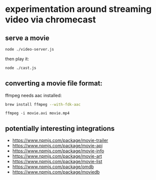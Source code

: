 # experimentation around streaming video via chromecast

## serve a movie
```bash
node ./video-server.js
```

then play it:
```bash
node ./cast.js
```


## converting a movie file format:

ffmpeg needs aac installed:
```bash
brew install ffmpeg --with-fdk-aac
```

```
ffmpeg -i movie.avi movie.mp4
```


## potentially interesting integrations

* https://www.npmjs.com/package/movie-trailer
* https://www.npmjs.com/package/movie-api
* https://www.npmjs.com/package/movie-info
* https://www.npmjs.com/package/movie-art
* https://www.npmjs.com/package/movie-list
* https://www.npmjs.com/package/omdb
* https://www.npmjs.com/package/moviedb
